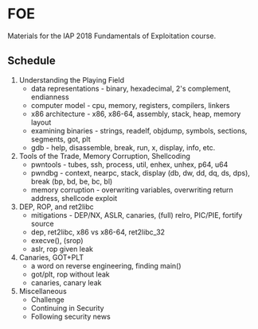 # FOE
Materials for the IAP 2018 Fundamentals of Exploitation course.

## Schedule
1. Understanding the Playing Field
    * data representations - binary, hexadecimal, 2's complement, endianness
    * computer model       - cpu, memory, registers, compilers, linkers
    * x86 architecture     - x86, x86-64, assembly, stack, heap, memory layout
    * examining binaries   - strings, readelf, objdump, symbols, sections, segments, got, plt
    * gdb                  - help, disassemble, break, run, x, display, info, etc.
2. Tools of the Trade, Memory Corruption, Shellcoding
    * pwntools          - tubes, ssh, process, util, enhex, unhex, p64, u64
    * pwndbg            - context, nearpc, stack, display (db, dw, dd, dq, ds, dps), break (bp, bd, be, bc, bl)
    * memory corruption - overwriting variables, overwriting return address, shellcode exploit
3. DEP, ROP, and ret2libc
    * mitigations - DEP/NX, ASLR, canaries, (full) relro, PIC/PIE, fortify source
    * dep, ret2libc, x86 vs x86-64, ret2libc_32
    * execve(), (srop)
    * aslr, rop given leak
4. Canaries, GOT+PLT
    * a word on reverse engineering, finding main()
    * got/plt, rop without leak
    * canaries, canary leak
5. Miscellaneous
    * Challenge
    * Continuing in Security
    * Following security news
